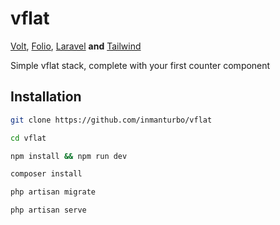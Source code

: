# vflat

[Volt](https://github.com/livewire/volt), [Folio](https://github.com/laravel/folio), [Laravel](https://github.com/laravel/laravel) **and** [Tailwind](https://github.com/tailwindlabs/tailwindcss)

Simple vflat stack, complete with your first counter component


## Installation

```bash
git clone https://github.com/inmanturbo/vflat
```

```bash
cd vflat
```

```bash
npm install && npm run dev
```

```bash
composer install
```

```bash
php artisan migrate
```

```bash
php artisan serve
```

